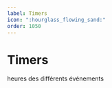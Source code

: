 ```yaml
---
label: Timers
icon: ":hourglass_flowing_sand:"
order: 1050
---
```


# Timers


heures des différents événements
